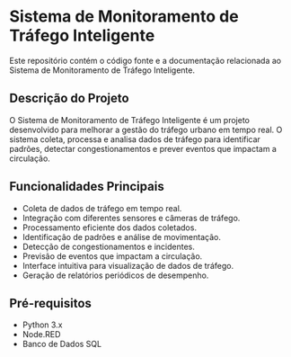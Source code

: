 # Sistema de Monitoramento de Tráfego Inteligente

Este repositório contém o código fonte e a documentação relacionada ao Sistema de Monitoramento de Tráfego Inteligente.

## Descrição do Projeto

O Sistema de Monitoramento de Tráfego Inteligente é um projeto desenvolvido para melhorar a gestão do tráfego urbano em tempo real. O sistema coleta, processa e analisa dados de tráfego para identificar padrões, detectar congestionamentos e prever eventos que impactam a circulação.

## Funcionalidades Principais

- Coleta de dados de tráfego em tempo real.
- Integração com diferentes sensores e câmeras de tráfego.
- Processamento eficiente dos dados coletados.
- Identificação de padrões e análise de movimentação.
- Detecção de congestionamentos e incidentes.
- Previsão de eventos que impactam a circulação.
- Interface intuitiva para visualização de dados de tráfego.
- Geração de relatórios periódicos de desempenho.

## Pré-requisitos

- Python 3.x
- Node.RED
- Banco de Dados SQL

